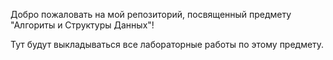 Добро пожаловать на мой репозиторий, 
посвященный предмету "Алгориты и Структуры Данных"!

Тут будут выкладываться все лабораторные работы по этому предмету.